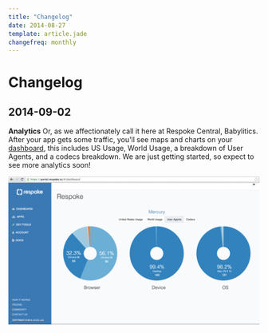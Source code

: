 ```yaml
---
title: "Changelog"
date: 2014-08-27
template: article.jade
changefreq: monthly
---
```


# Changelog

## 2014-09-02

**Analytics** Or, as we affectionately call it here at Respoke Central,
Babylitics. After your app gets some traffic, you'll see maps and charts on your
[dashboard][], this includes US Usage, World Usage, a breakdown of User Agents,
and a codecs breakdown. We are just getting started, so expect to see more
analytics soon!

![Analytics screenshot](images/screenshot-browser-analytics.png)

 [dashboard]: https://portal.respoke.io/
